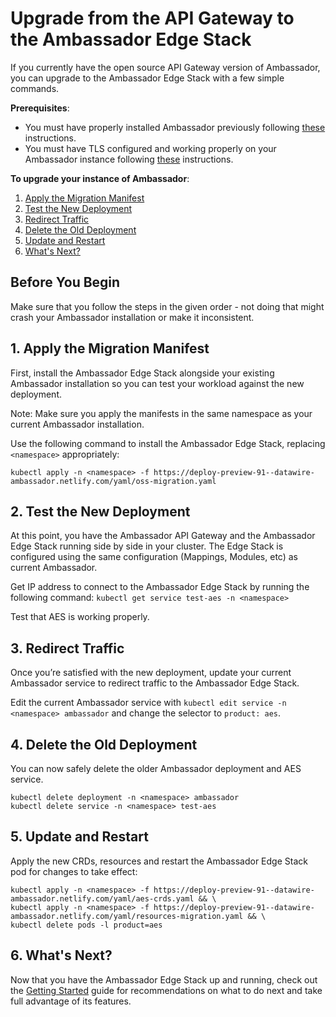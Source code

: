 # Upgrade from the API Gateway to the Ambassador Edge Stack

If you currently have the open source API Gateway version of Ambassador, you can upgrade to the Ambassador Edge Stack with a few simple commands.

**Prerequisites**:

* You must have properly installed Ambassador previously following [these](/user-guide/install-ambassador-oss) instructions.
* You must have TLS configured and working properly on your Ambassador instance following [these](/user-guide/tls-termination/) instructions.

**To upgrade your instance of Ambassador**:

1. [Apply the Migration Manifest](/user-guide/upgrade-from-oss-to-edge-stack#1-apply-the-migration-manifest)
2. [Test the New Deployment](/user-guide/upgrade-from-oss-to-edge-stack#2-test-the-new-deployment)
3. [Redirect Traffic](/user-guide/upgrade-from-oss-to-edge-stack#3-redirect-traffic)
4. [Delete the Old Deployment](/user-guide/upgrade-from-oss-to-edge-stack#4-delete-the-old-deployment)
5. [Update and Restart](/user-guide/upgrade-from-oss-to-edge-stack#5-update-and-restart)
6. [What's Next?](/user-guide/upgrade-from-oss-to-edge-stack#6-whats-next)

## Before You Begin

Make sure that you follow the steps in the given order - not doing that might crash your Ambassador installation or make it inconsistent.

## 1. Apply the Migration Manifest

First, install the Ambassador Edge Stack alongside your existing Ambassador installation so you can test your workload against the new deployment.

Note: Make sure you apply the manifests in the same namespace as your current Ambassador installation.

Use the following command to install the Ambassador Edge Stack, replacing `<namespace>` appropriately:

```
kubectl apply -n <namespace> -f https://deploy-preview-91--datawire-ambassador.netlify.com/yaml/oss-migration.yaml
```

## 2. Test the New Deployment

At this point, you have the Ambassador API Gateway and the Ambassador Edge Stack running side by side in your cluster. The Edge Stack is configured using the same configuration (Mappings, Modules, etc) as current Ambassador.

Get IP address to connect to the Ambassador Edge Stack by running the following command:
`kubectl get service test-aes -n <namespace>`

Test that AES is working properly.

## 3. Redirect Traffic

Once you’re satisfied with the new deployment, update your current Ambassador service to redirect traffic to the Ambassador Edge Stack.

Edit the current Ambassador service with `kubectl edit service -n <namespace> ambassador` and change the selector to `product: aes`.

## 4. Delete the Old Deployment

You can now safely delete the older Ambassador deployment and AES service.

```
kubectl delete deployment -n <namespace> ambassador
kubectl delete service -n <namespace> test-aes
```

## 5. Update and Restart

Apply the new CRDs, resources and restart the Ambassador Edge Stack pod for changes to take effect:

```
kubectl apply -n <namespace> -f https://deploy-preview-91--datawire-ambassador.netlify.com/yaml/aes-crds.yaml && \
kubectl apply -n <namespace> -f https://deploy-preview-91--datawire-ambassador.netlify.com/yaml/resources-migration.yaml && \
kubectl delete pods -l product=aes
```

## 6. What's Next?

Now that you have the Ambassador Edge Stack up and running, check out the [Getting Started](/user-guide/getting-started) guide for recommendations on what to do next and take full advantage of its features.
